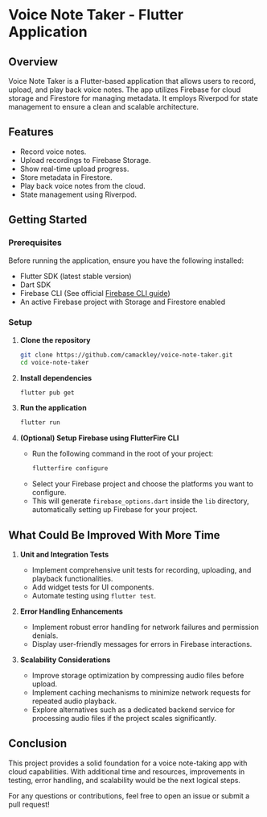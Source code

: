 # Voice Note Taker - Flutter Application

## Overview
Voice Note Taker is a Flutter-based application that allows users to record, upload, and play back voice notes. The app utilizes Firebase for cloud storage and Firestore for managing metadata. It employs Riverpod for state management to ensure a clean and scalable architecture.

## Features
- Record voice notes.
- Upload recordings to Firebase Storage.
- Show real-time upload progress.
- Store metadata in Firestore.
- Play back voice notes from the cloud.
- State management using Riverpod.

## Getting Started
### Prerequisites
Before running the application, ensure you have the following installed:
- Flutter SDK (latest stable version)
- Dart SDK
- Firebase CLI (See official [Firebase CLI guide](https://firebase.google.com/docs/cli))
- An active Firebase project with Storage and Firestore enabled

### Setup
1. **Clone the repository**
   ```sh
   git clone https://github.com/camackley/voice-note-taker.git
   cd voice-note-taker
   ```

2. **Install dependencies**
   ```sh
   flutter pub get
   ```

3. **Run the application**
   ```sh
   flutter run
   ```

4. **(Optional) Setup Firebase using FlutterFire CLI**
   - Run the following command in the root of your project:
     ```sh
     flutterfire configure
     ```
   - Select your Firebase project and choose the platforms you want to configure.
   - This will generate `firebase_options.dart` inside the `lib` directory, automatically setting up Firebase for your project.

## What Could Be Improved With More Time
1. **Unit and Integration Tests**
   - Implement comprehensive unit tests for recording, uploading, and playback functionalities.
   - Add widget tests for UI components.
   - Automate testing using `flutter test`.

2. **Error Handling Enhancements**
   - Implement robust error handling for network failures and permission denials.
   - Display user-friendly messages for errors in Firebase interactions.

3. **Scalability Considerations**
   - Improve storage optimization by compressing audio files before upload.
   - Implement caching mechanisms to minimize network requests for repeated audio playback.
   - Explore alternatives such as a dedicated backend service for processing audio files if the project scales significantly.

## Conclusion
This project provides a solid foundation for a voice note-taking app with cloud capabilities. With additional time and resources, improvements in testing, error handling, and scalability would be the next logical steps.

For any questions or contributions, feel free to open an issue or submit a pull request!

